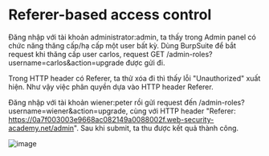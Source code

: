 # Referer-based access control
Đăng nhập với tài khoản administrator:admin, ta thấy trong Admin panel có chức năng thăng cấp/hạ cấp một user bất kỳ. Dùng BurpSuite để bắt request khi thăng cấp user carlos, request GET /admin-roles?username=carlos&action=upgrade được gửi đi.

Trong HTTP header có Referer, ta thử xóa đi thì thấy lỗi "Unauthorized" xuất hiện. Như vậy việc phân quyền dựa vào HTTP header Referer.

Đăng nhập với tài khoản wiener:peter rồi gửi request đến /admin-roles?username=wiener&action=upgrade, cùng với HTTP header "Referer: https://0a7f003003e9668ac082149a0088002f.web-security-academy.net/admin". Sau khi submit, ta thu được kết quả thành công.

![image](https://user-images.githubusercontent.com/103978452/201468890-7b7eb020-6804-4e05-bee4-2bb3e1f73088.png)
